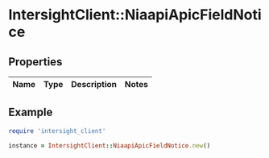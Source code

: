 # IntersightClient::NiaapiApicFieldNotice

## Properties

| Name | Type | Description | Notes |
| ---- | ---- | ----------- | ----- |

## Example

```ruby
require 'intersight_client'

instance = IntersightClient::NiaapiApicFieldNotice.new()
```

